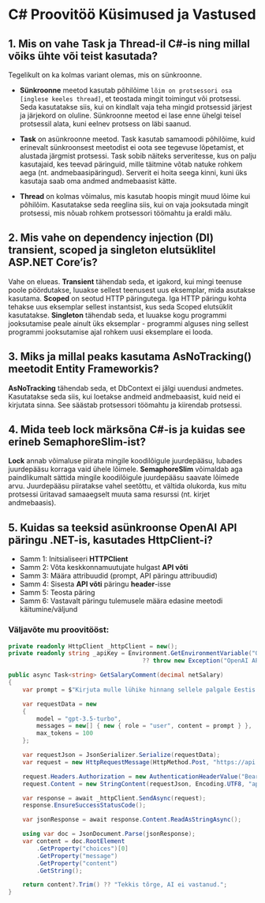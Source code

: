 # C# Proovitöö Küsimused ja Vastused

## 1. Mis on vahe Task ja Thread-il C#-is ning millal võiks ühte või teist kasutada?

Tegelikult on ka kolmas variant olemas, mis on sünkroonne.  
* **Sünkroonne** meetod kasutab põhilõime `lõim on protsessori osa [inglese keeles thread]`, et teostada mingit toimingut või protsessi. Seda kasutatakse siis, kui on kindlalt vaja teha mingid protsessid järjest ja järjekord on oluline. Sünkroonne meetod ei lase enne ühelgi teisel protsessil alata, kuni eelnev protsess on läbi saanud. 

* **Task** on asünkroonne meetod. Task kasutab samamoodi põhilõime, kuid erinevalt sünkroonsest meetodist ei oota see tegevuse lõpetamist, et alustada järgmist protsessi. Task sobib näiteks serveritesse, kus on palju kasutajaid, kes teevad päringuid, mille täitmine võtab natuke rohkem aega (nt. andmebaasipäringud). Serverit ei hoita seega kinni, kuni üks kasutaja saab oma andmed andmebaasist kätte.

* **Thread** on kolmas võimalus, mis kasutab hoopis mingit muud lõime kui põhilõim. Kasutatakse seda reeglina siis, kui on vaja jooksutada mingit protsessi, mis nõuab rohkem protsessori töömahtu ja eraldi mälu.

## 2. Mis vahe on dependency injection (DI) transient, scoped ja singleton elutsüklitel ASP.NET Core’is?

Vahe on elueas. **Transient** tähendab seda, et igakord, kui mingi teenuse poole pöördutakse, luuakse sellest teenusest uus eksemplar, mida asutakse kasutama. **Scoped** on seotud HTTP päringutega. Iga HTTP päringu kohta tehakse uus eksemplar sellest instantsist, kus seda Scoped elutsüklit kasutatakse. **Singleton** tähendab seda, et luuakse kogu programmi jooksutamise peale ainult üks eksemplar - programmi alguses ning sellest programmi jooksutamise ajal rohkem uusi eksemplare ei looda.

## 3. Miks ja millal peaks kasutama AsNoTracking() meetodit Entity Frameworkis?

**AsNoTracking** tähendab seda, et DbContext ei jälgi uuendusi andmetes. Kasutatakse seda siis, kui loetakse andmeid andmebaasist, kuid neid ei kirjutata sinna. See säästab protsessori töömahtu ja kiirendab protsessi.

## 4. Mida teeb lock märksõna C#-is ja kuidas see erineb SemaphoreSlim-ist?

**Lock** annab võimaluse piirata mingile koodilõigule juurdepääsu, lubades juurdepääsu korraga vaid ühele lõimele. **SemaphoreSlim** võimaldab aga paindlikumalt sättida mingile koodilõigule juurdepääsu saavate lõimede arvu. Juurdepääsu piiratakse vahel seetõttu, et vältida olukorda, kus mitu protsessi üritavad samaaegselt muuta sama resurssi (nt. kirjet andmebaasis).

## 5. Kuidas sa teeksid asünkroonse OpenAI API päringu .NET-is, kasutades HttpClient-i?

* Samm 1: Initsialiseeri **HTTPClient**  
* Samm 2: Võta keskkonnamuutujate hulgast **API võti**  
* Samm 3: Määra attribuudid (prompt, API päringu attribuudid)  
* Samm 4: Sisesta **API võti** päringu **header**-isse  
* Samm 5: Teosta päring  
* Samm 6: Vastavalt päringu tulemusele määra edasine meetodi käitumine/väljund

### Väljavõte mu proovitööst:

```csharp
private readonly HttpClient _httpClient = new();
private readonly string _apiKey = Environment.GetEnvironmentVariable("OPENAI_API_KEY") 
                                      ?? throw new Exception("OpenAI API Key is missing");

public async Task<string> GetSalaryComment(decimal netSalary)
{
    var prompt = $"Kirjuta mulle lühike hinnang sellele palgale Eestis: {netSalary} eurot netopalka kuus.";

    var requestData = new
    {
        model = "gpt-3.5-turbo",
        messages = new[] { new { role = "user", content = prompt } },
        max_tokens = 100
    };

    var requestJson = JsonSerializer.Serialize(requestData);
    var request = new HttpRequestMessage(HttpMethod.Post, "https://api.openai.com/v1/chat/completions");

    request.Headers.Authorization = new AuthenticationHeaderValue("Bearer", _apiKey);
    request.Content = new StringContent(requestJson, Encoding.UTF8, "application/json");

    var response = await _httpClient.SendAsync(request);
    response.EnsureSuccessStatusCode();

    var jsonResponse = await response.Content.ReadAsStringAsync();

    using var doc = JsonDocument.Parse(jsonResponse);
    var content = doc.RootElement
        .GetProperty("choices")[0]
        .GetProperty("message")
        .GetProperty("content")
        .GetString();

    return content?.Trim() ?? "Tekkis tõrge, AI ei vastanud.";
}
```
